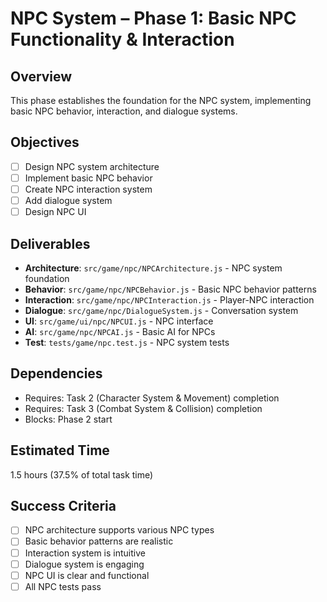 # NPC System – Phase 1: Basic NPC Functionality & Interaction

## Overview
This phase establishes the foundation for the NPC system, implementing basic NPC behavior, interaction, and dialogue systems.

## Objectives
- [ ] Design NPC system architecture
- [ ] Implement basic NPC behavior
- [ ] Create NPC interaction system
- [ ] Add dialogue system
- [ ] Design NPC UI

## Deliverables
- **Architecture**: `src/game/npc/NPCArchitecture.js` - NPC system foundation
- **Behavior**: `src/game/npc/NPCBehavior.js` - Basic NPC behavior patterns
- **Interaction**: `src/game/npc/NPCInteraction.js` - Player-NPC interaction
- **Dialogue**: `src/game/npc/DialogueSystem.js` - Conversation system
- **UI**: `src/game/ui/npc/NPCUI.js` - NPC interface
- **AI**: `src/game/npc/NPCAI.js` - Basic AI for NPCs
- **Test**: `tests/game/npc.test.js` - NPC system tests

## Dependencies
- Requires: Task 2 (Character System & Movement) completion
- Requires: Task 3 (Combat System & Collision) completion
- Blocks: Phase 2 start

## Estimated Time
1.5 hours (37.5% of total task time)

## Success Criteria
- [ ] NPC architecture supports various NPC types
- [ ] Basic behavior patterns are realistic
- [ ] Interaction system is intuitive
- [ ] Dialogue system is engaging
- [ ] NPC UI is clear and functional
- [ ] All NPC tests pass 